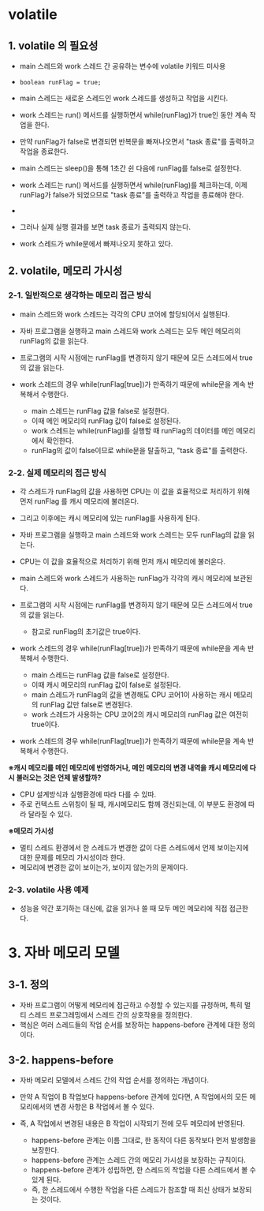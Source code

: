 # volatile

## 1. volatile 의 필요성
- main 스레드와 work 스레드 간 공유하는 변수에 volatile 키워드 미사용
- ``` boolean runFlag = true; ```

- main 스레드는 새로운 스레드인 work 스레드를 생성하고 작업을 시킨다.
- work 스레드는 run() 메서드를 실행하면서 while(runFlag)가 true인 동안 계속 작업을 한다.
- 만약 runFlag가 false로 변경되면 반복문을 빠져나오면서 "task 종료"를 출력하고 작업을 종료한다.
- main 스레드는 sleep()을 통해 1초간 쉰 다음에 runFlag를 false로 설정한다.
- work 스레드는 run() 메서드를 실행하면서 while(runFlag)를 체크하는데, 이제 runFlag가 false가 되었으므로 "task 종료"를 출력하고 작업을 종료해야 한다.
- 
- 그러나 실제 실행 결과를 보면 task 종료가 출력되지 않는다.
- work 스레드가 while문에서 빠져나오지 못하고 있다.

## 2. volatile, 메모리 가시성
### 2-1. 일반적으로 생각하는 메모리 접근 방식
- main 스레드와 work 스레드는 각각의 CPU 코어에 할당되어서 실행된다.
  
- 자바 프로그램을 실행하고 main 스레드와 work 스레드는 모두 메인 메모리의 runFlag의 값을 읽는다.
- 프로그램의 시작 시점에는 runFlag를 변경하지 않기 때문에 모든 스레드에서 true의 값을 읽는다.
- work 스레드의 경우 while(runFlag[true])가 만족하기 때문에 while문을 계속 반복해서 수행한다.
  - main 스레드는 runFlag 값을 false로 설정한다.
  - 이때 메인 메모리의 runFlag 값이 false로 설정된다.
  - work 스레드는 while(runFlag)를 실행할 때 runFlag의 데이터를 메인 메모리에서 확인한다.
  - runFlag의 값이 false이므로 while문을 탈출하고, "task 종료"를 출력한다.

### 2-2. 실제 메모리의 접근 방식
- 각 스레드가 runFlag의 값을 사용하면 CPU는 이 값을 효율적으로 처리하기 위해 먼저 runFlag 를 캐시 메모리에 불러온다.
- 그리고 이후에는 캐시 메모리에 있는 runFlag를 사용하게 된다.
  
- 자바 프로그램을 실행하고 main 스레드와 work 스레드는 모두 runFlag의 값을 읽는다.
- CPU는 이 값을 효율적으로 처리하기 위해 먼저 캐시 메모리에 불러온다.
- main 스레드와 work 스레드가 사용하는 runFlag가 각각의 캐시 메모리에 보관된다.
- 프로그램의 시작 시점에는 runFlag를 변경하지 않기 때문에 모든 스레드에서 true의 값을 읽는다.
  - 참고로 runFlag의 초기값은 true이다.
- work 스레드의 경우 while(runFlag[true])가 만족하기 때문에 while문을 계속 반복해서 수행한다.
  - main 스레드는 runFlag 값을 false로 설정한다.
  - 이때 캐시 메모리의 runFlag 값이 false로 설정된다.
  - main 스레드가 runFlag의 값을 변경해도 CPU 코어1이 사용하는 캐시 메모리의 runFlag 값만 false로 변경된다.
  - work 스레드가 사용하는 CPU 코어2의 캐시 메모리의 runFlag 값은 여전히 true이다.
- work 스레드의 경우 while(runFlag[true])가 만족하기 때문에 while문을 계속 반복해서 수행한다.

**※캐시 메모리를 메인 메모리에 반영하거나, 메인 메모리의 변경 내역을 캐시 메모리에 다시 불러오는 것은 언제 발생할까?**
- CPU 설계방식과 실행환경에 따라 다를 수 있따.
- 주로 컨텍스트 스위칭이 될 때, 캐시메모리도 함께 갱신되는데, 이 부분도 환경에 따라 달라질 수 있다.

**※메모리 가시성**
- 멀티 스레드 환경에서 한 스레드가 변경한 값이 다른 스레드에서 언제 보이는지에 대한 문제를 메모리 가시성이라 한다.
- 메모리에 변경한 값이 보이는가, 보이지 않는가의 문제이다.

### 2-3. volatile 사용 예제
- 성능을 약간 포기하는 대신에, 값을 읽거나 쓸 때 모두 메인 메모리에 직접 접근한다.
  
# 3. 자바 메모리 모델
## 3-1. 정의
- 자바 프로그램이 어떻게 메모리에 접근하고 수정할 수 있는지를 규정하며, 특히 멀티 스레드 프로그레밍에서 스레드 간의 상호작용을 정의한다.
- 핵심은 여러 스레드들의 작업 순서를 보장하는 happens-before 관계에 대한 정의이다.

## 3-2. happens-before
- 자바 메모리 모델에서 스레드 간의 작업 순서를 정의하는 개념이다.
- 만약 A 작업이 B 작업보다 happens-before 관계에 있다면, A 작업에서의 모든 메모리에서의 변경 사항은 B 작업에서 볼 수 있다.
- 즉, A 작업에서 변경된 내용은 B 작업이 시작되기 전에 모두 메모리에 반영된다.

  - happens-before 관계는 이름 그대로, 한 동작이 다른 동작보다 먼저 발생함을 보장한다.
  - happens-before 관계는 스레드 간의 메모리 가시성을 보장하는 규칙이다.
  - happens-before 관계가 성립하면, 한 스레드의 작업을 다른 스레드에서 볼 수 있게 된다.
  - 즉, 한 스레드에서 수행한 작업을 다른 스레드가 참조할 때 최신 상태가 보장되는 것이다. 

